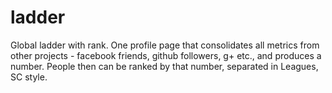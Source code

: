 # ladder
Global ladder with rank. One profile page that consolidates all metrics from other projects - facebook friends, github followers, g+ etc., and produces a number. People then can be ranked by that number, separated in Leagues, SC style.

